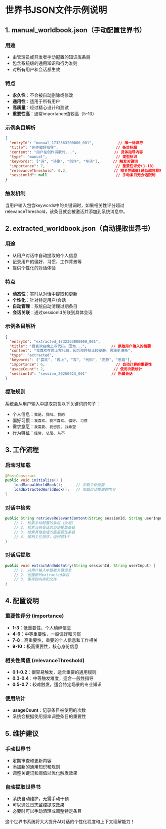 # 世界书JSON文件示例说明

## 1. manual_worldbook.json（手动配置世界书）

### 用途
- 由管理员或开发者手动配置的知识库条目
- 包含系统级的通用知识和行为准则
- 对所有用户和会话都生效

### 特点
- **永久性**：不会被自动删除或修改
- **通用性**：适用于所有用户
- **高质量**：经过精心设计和测试
- **重要性高**：通常importance值较高（5-10）

### 示例条目解析

```json
{
  "entryId": "manual_1732363200000_001",           // 唯一标识符
  "title": "创作偏好指导",                          // 条目标题
  "content": "用户在创作诗歌时...",                 // 具体指导内容
  "type": "manual",                               // 类型标识
  "keywords": ["诗", "诗歌", "创作", "写诗"],      // 触发关键词
  "importance": 7,                                // 重要性评分(1-10)
  "relevanceThreshold": 0.2,                     // 相关性阈值(越低越容易触发)
  "sessionId": null                               // 手动条目无会话限制
}
```

### 触发机制
当用户输入包含keywords中的关键词时，如果相关性评分超过relevanceThreshold，该条目就会被激活并添加到系统消息中。

## 2. extracted_worldbook.json（自动提取世界书）

### 用途
- 从用户对话中自动提取的个人信息
- 记录用户的偏好、习惯、工作背景等
- 提供个性化的对话体验

### 特点
- **动态性**：实时从对话中提取和更新
- **个性化**：针对特定用户/会话
- **自动管理**：系统自动清理过期条目
- **会话关联**：通过sessionId关联到具体会话

### 示例条目解析

```json
{
  "entryId": "extracted_1732363800000_001",
  "title": "我喜欢在晚上写代码，因为...",           // 原始用户输入的摘要
  "content": "我喜欢在晚上写代码，因为那时候比较安静，思路更清晰",
  "type": "extracted",
  "keywords": ["喜欢", "晚上", "写", "代码", "安静", "思路"],
  "importance": 6,                                // 自动计算的重要性
  "usageCount": 2,                               // 使用次数统计
  "sessionId": "session_20250923_001"           // 所属会话
}
```

### 提取规则
系统会从用户输入中提取包含以下关键词的句子：
- 个人信息：`我是`、`我叫`、`我的`
- 偏好习惯：`我喜欢`、`我不喜欢`、`偏好`、`习惯`
- 需求意愿：`我需要`、`我想要`、`我希望`
- 行为特征：`经常`、`总是`、`从不`

## 3. 工作流程

### 启动时加载
```java
@PostConstruct
public void initialize() {
    loadManualWorldBook();      // 加载手动配置
    loadExtractedWorldBook();   // 加载自动提取的内容
}
```

### 对话中检索
```java
public String retrieveRelevantContent(String sessionId, String userInput) {
    // 1. 检索手动配置的条目（全局）
    // 2. 检索当前会话的自动提取条目
    // 3. 检索其他会话的高重要性条目
    // 4. 按相关性排序，返回前3个
}
```

### 对话后提取
```java
public void extractAndAddEntry(String sessionId, String userInput) {
    // 1. 从用户输入中提取关键信息
    // 2. 创建新的extracted条目
    // 3. 保存到内存和文件
}
```

## 4. 配置说明

### 重要性评分 (importance)
- **1-3**：低重要性，个人琐碎信息
- **4-6**：中等重要性，一般偏好和习惯
- **7-8**：高重要性，重要的个人信息和工作相关
- **9-10**：极高重要性，核心身份信息

### 相关性阈值 (relevanceThreshold)
- **0.1-0.2**：很容易触发，适合重要的通用规则
- **0.3-0.4**：中等触发难度，适合一般性指导
- **0.5-0.7**：较难触发，适合特定场景的专业知识

### 使用统计
- **usageCount**：记录条目被使用的次数
- 系统会根据使用频率调整条目的重要性

## 5. 维护建议

### 手动世界书
- 定期审查和更新内容
- 添加新的通用知识和规则
- 调整关键词和阈值以优化触发效果

### 自动提取世界书
- 系统自动维护，无需手动干预
- 可以通过日志监控提取效果
- 必要时可以手动清理或调整特定条目

这个世界书系统将大大提升AI对话的个性化程度和上下文理解能力！
